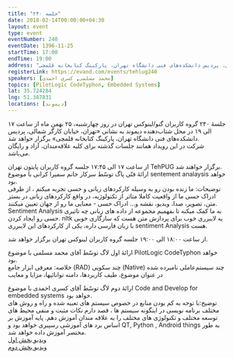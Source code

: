 ```yaml
---
title: "جلسه ۲۴۰"
date: 2018-02-14T00:00:00+04:30
layout: event
type: event
eventNumber: 240
eventDate: 1396-11-25
startTime: 17:00
endTime: 19:00
address: "تهران، خیابان کارگر شمالی، پردیس دانشکده‌های فنی دانشگاه تهران، پارکینگ کتابخانه قلمچی"
registerLink: https://evand.com/events/tehlug240
speakers: [محمد مسلمی, کسری احمدی]
topics: [PilotLogic CodeTyphon, Embedded Systems]
lat: 35.724284
lng: 51.387831
locations: [دیموند]
---
```

جلسهٔ ۲۴۰ گروه کاربران گنو/لینوکس تهران در روز چهارشنبه، ۲۵ بهمن ماه از ساعت ۱۷ الی ۱۹ در محل شتاب‌دهنده دیموند به نشانی «تهران، خیابان کارگر شمالی، پردیس دانشکده‌های فنی دانشگاه تهران، پارکینگ کتابخانه قلمچی» برگزار خواهد شد.  
شرکت در این رویداد همانند جلسات گذشته برای کلیه علاقه‌مندان، آزاد و رایگان می‌باشد.

از ساعت ۱۷ الی ۱۷:۴۵ جلسه گروه کاربران پایتون تهران TehPUG برگزار خواهند شد.  
ارائهٔ فنّی پاگ توسّط سرکار خانم سمیرا کرانی با موضوع sentement analaysis خواهد بود.  
توضیحات: ما زنده بودن رو به وسیله کارکردهای زبانی و حسی تجربه میکنم ، از طرفی ادراک حسی ما از واقعیت کاملا متاثر از تکنولوژیه، در واقع کارکردهای زبانی در بستر متن، تصویر، صدا، ویدیو، نقشه و... ادراک حسی - معنایی ما رو از جهان تعیین میکنند. Sentiment Analysis به ما کمک میکنه تا بفهمیم مجموعه از داده های زبانی چه تاثیری حسی رو ایجاد کردن. nltk یه لایبرری خوب برای پردازش متن هست که سازگاری خوبی با زبان فارسی داره، یکی از کارکردهای این لایبرری sentiment Analysis هست.

از ساعت ۱۸:۰۰ الی ۱۹:۰۰ جلسه گروه کاربران لینوکس تهران برگزار خواهد شد.

ارائهٔ اول لاگ توسّط آقای محمد مسلمی با موضوع PilotLogic CodeTyphon خواهد بود.  
خلاصه: معرفی ابزار جامع (RAD) چند سکویی (Native) چند سیستم‌عاملی نامبرده شده در عنوان موضوع، طیف کاربردها، دامنه توانائیها، مزایا و معایب

ارائهٔ دوم لاگ توسّط آقای کسری احمدی با موضوع Code and Develop for embedded systems خواهد بود.  
توضیح:با توجه به کم بودن منابع در خصوص سیستم های تعبیه شده و راه و روش های مختلف برنامه نویسی در اینگونه سیستم ها ، قصد دارم نکات مثبت و منفی محیط های توسعه مختلف و تکنولوژی های مختلف را به علاقه مندان آموزش دهم. پایه آموزش بر اساس برد های آموزشی رسپبری خواهد بود و QT, Python , Android things به طور مختصر آموزش داده خواهد شد.   
[ویدیو بخش اول](https://archive.org/details/tehlug_240_kasra_ahmadi_embedded_systems)   
[ویدیو بخش دوم](https://archive.org/details/tehlug_240_kasra_ahmadi_embedded_systems_2)  
